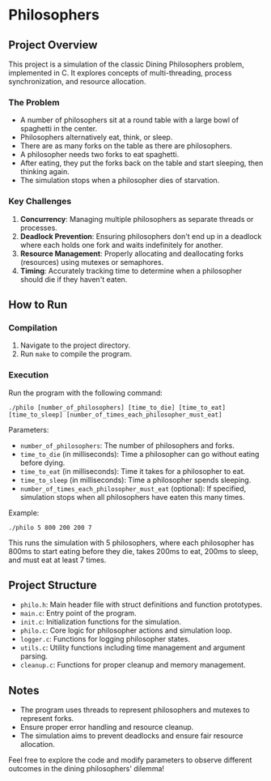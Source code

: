 # Philosophers

## Project Overview

This project is a simulation of the classic Dining Philosophers problem, implemented in C. It explores concepts of multi-threading, process synchronization, and resource allocation.

### The Problem

- A number of philosophers sit at a round table with a large bowl of spaghetti in the center.
- Philosophers alternatively eat, think, or sleep.
- There are as many forks on the table as there are philosophers.
- A philosopher needs two forks to eat spaghetti.
- After eating, they put the forks back on the table and start sleeping, then thinking again.
- The simulation stops when a philosopher dies of starvation.

### Key Challenges

1. **Concurrency**: Managing multiple philosophers as separate threads or processes.
2. **Deadlock Prevention**: Ensuring philosophers don't end up in a deadlock where each holds one fork and waits indefinitely for another.
3. **Resource Management**: Properly allocating and deallocating forks (resources) using mutexes or semaphores.
4. **Timing**: Accurately tracking time to determine when a philosopher should die if they haven't eaten.

## How to Run

### Compilation

1. Navigate to the project directory.
2. Run `make` to compile the program.

### Execution

Run the program with the following command:

```
./philo [number_of_philosophers] [time_to_die] [time_to_eat] [time_to_sleep] [number_of_times_each_philosopher_must_eat]
```

Parameters:
- `number_of_philosophers`: The number of philosophers and forks.
- `time_to_die` (in milliseconds): Time a philosopher can go without eating before dying.
- `time_to_eat` (in milliseconds): Time it takes for a philosopher to eat.
- `time_to_sleep` (in milliseconds): Time a philosopher spends sleeping.
- `number_of_times_each_philosopher_must_eat` (optional): If specified, simulation stops when all philosophers have eaten this many times.

Example:
```
./philo 5 800 200 200 7
```

This runs the simulation with 5 philosophers, where each philosopher has 800ms to start eating before they die, takes 200ms to eat, 200ms to sleep, and must eat at least 7 times.

## Project Structure

- `philo.h`: Main header file with struct definitions and function prototypes.
- `main.c`: Entry point of the program.
- `init.c`: Initialization functions for the simulation.
- `philo.c`: Core logic for philosopher actions and simulation loop.
- `logger.c`: Functions for logging philosopher states.
- `utils.c`: Utility functions including time management and argument parsing.
- `cleanup.c`: Functions for proper cleanup and memory management.

## Notes

- The program uses threads to represent philosophers and mutexes to represent forks.
- Ensure proper error handling and resource cleanup.
- The simulation aims to prevent deadlocks and ensure fair resource allocation.

Feel free to explore the code and modify parameters to observe different outcomes in the dining philosophers' dilemma!
